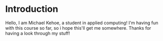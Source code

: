 # Introduction
Hello, I am Michael Kehoe, a student in applied computing!
I'm having fun with this course so far, so i hope this'll get me somewhere.
Thanks for having a look through my stuff!
